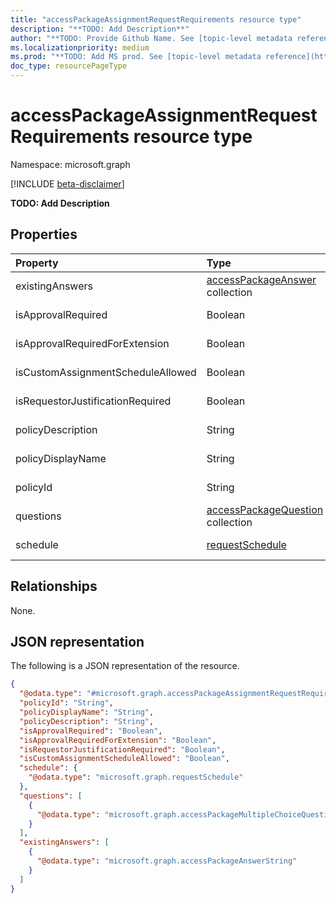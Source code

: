 ```yaml
---
title: "accessPackageAssignmentRequestRequirements resource type"
description: "**TODO: Add Description**"
author: "**TODO: Provide Github Name. See [topic-level metadata reference](https://msgo.azurewebsites.net/add/document/guidelines/metadata.html#topic-level-metadata)**"
ms.localizationpriority: medium
ms.prod: "**TODO: Add MS prod. See [topic-level metadata reference](https://msgo.azurewebsites.net/add/document/guidelines/metadata.html#topic-level-metadata)**"
doc_type: resourcePageType
---
```


# accessPackageAssignmentRequestRequirements resource type

Namespace: microsoft.graph

[!INCLUDE [beta-disclaimer](../../includes/beta-disclaimer.md)]

**TODO: Add Description**

## Properties
|Property|Type|Description|
|:---|:---|:---|
|existingAnswers|[accessPackageAnswer](../resources/accesspackageanswer.md) collection|**TODO: Add Description**|
|isApprovalRequired|Boolean|**TODO: Add Description**|
|isApprovalRequiredForExtension|Boolean|**TODO: Add Description**|
|isCustomAssignmentScheduleAllowed|Boolean|**TODO: Add Description**|
|isRequestorJustificationRequired|Boolean|**TODO: Add Description**|
|policyDescription|String|**TODO: Add Description**|
|policyDisplayName|String|**TODO: Add Description**|
|policyId|String|**TODO: Add Description**|
|questions|[accessPackageQuestion](../resources/accesspackagequestion.md) collection|**TODO: Add Description**|
|schedule|[requestSchedule](../resources/requestschedule.md)|**TODO: Add Description**|

## Relationships
None.

## JSON representation
The following is a JSON representation of the resource.
<!-- {
  "blockType": "resource",
  "@odata.type": "microsoft.graph.accessPackageAssignmentRequestRequirements"
}
-->
``` json
{
  "@odata.type": "#microsoft.graph.accessPackageAssignmentRequestRequirements",
  "policyId": "String",
  "policyDisplayName": "String",
  "policyDescription": "String",
  "isApprovalRequired": "Boolean",
  "isApprovalRequiredForExtension": "Boolean",
  "isRequestorJustificationRequired": "Boolean",
  "isCustomAssignmentScheduleAllowed": "Boolean",
  "schedule": {
    "@odata.type": "microsoft.graph.requestSchedule"
  },
  "questions": [
    {
      "@odata.type": "microsoft.graph.accessPackageMultipleChoiceQuestion"
    }
  ],
  "existingAnswers": [
    {
      "@odata.type": "microsoft.graph.accessPackageAnswerString"
    }
  ]
}
```

